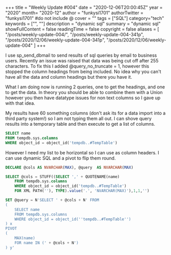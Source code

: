 +++
title = "Weekly Update #004"
date = "2020-12-06T20:00:45Z"
year = "2020"
month= "2020-12"
author = "funkysi1701"
authorTwitter = "funkysi1701" #do not include @
cover = ""
tags = ["SQL"]
category="tech"
keywords = ["", ""]
description = "dynamic sql"
summary = "dynamic sql"
showFullContent = false
readingTime = false
copyright = false
aliases = [
    "/posts/weekly-update-004/",
    "/posts/weekly-update-004-341p",
    "/posts/2020/12/06/weekly-update-004-341p",
    "/posts/2020/12/06/weekly-update-004"
]
+++

I use sp_send_dbmail to send results of sql queries by email to business users. Recently an issue was raised that data was being cut off after 255 characters. To fix this I added @query_no_truncate =  1, however this stopped the column headings from being included. No idea why you can't have all the data and column headings but there you have it.

What I am doing now is running 2 queries, one to get the headings, and one to get the data. In theory you should be able to combine them with a Union however you then have datatype issues for non text columns so I gave up with that idea.

My results have 60 something columns (don't ask its for a data import into a third party system!) so I am not typing them all out. I can shove query results into a temporary table and then execute to get a list of columns.

```sql
SELECT name 
FROM tempdb.sys.columns 
WHERE object_id = object_id('tempdb..#TempTable')
```
However I need my list to be horizontal so I can use as column headers. I can use dynamic SQL and a pivot to flip them round.

```sql
DECLARE @cols AS NVARCHAR(MAX), @query  AS NVARCHAR(MAX)

SELECT @cols = STUFF((SELECT ',' + QUOTENAME(name) 
    FROM tempdb.sys.columns 
    WHERE object_id = object_id('tempdb..#TempTable') 
    FOR XML PATH(''), TYPE).value('.', 'NVARCHAR(MAX)'),1,1,'')

SET @query = N'SELECT ' + @cols + N' FROM 
(
    SELECT name 
    FROM tempdb.sys.columns 
    WHERE object_id = object_id(''tempdb..#TempTable'')
) x
PIVOT 
(
    MAX(name)
    FOR name IN (' + @cols + N')
) y'

```